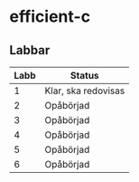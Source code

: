 # efficient-c

## Labbar

| Labb | Status              |
|------|---------------------|
| 1    | Klar, ska redovisas |
| 2    | Opåbörjad           |
| 3    | Opåbörjad           |
| 4    | Opåbörjad           |
| 5    | Opåbörjad           |
| 6    | Opåbörjad           |
